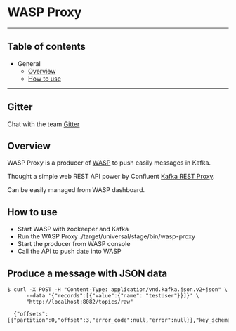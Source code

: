 # WASP Proxy

---

Table of contents
-------------

- General
  - [Overview](#overview)
  - [How to use](#how-to-use)
 
---


Gitter
-------------

Chat with the team [Gitter](https://gitter.im/agile-lab-wasp/Lobby?utm_source=share-link&utm_medium=link&utm_campaign=share-link)


Overview
-------------

WASP Proxy is a producer of [WASP](https://github.com/agile-lab-dev/wasp) to push easily messages in Kafka.

Thought a simple web REST API power by Confluent [Kafka REST Proxy](https://github.com/confluentinc/kafka-rest).

Can be easily managed from WASP dashboard. 


How to use 
-------------

- Start WASP with zookeeper and Kafka
- Run the WASP Proxy ./target/universal/stage/bin/wasp-proxy <producer-id>
- Start the producer from WASP console 
- Call the API to push date into WASP 


## Produce a message with JSON data
    $ curl -X POST -H "Content-Type: application/vnd.kafka.json.v2+json" \
          --data '{"records":[{"value":{"name": "testUser"}}]}' \
          "http://localhost:8082/topics/raw"
          
      {"offsets":[{"partition":0,"offset":3,"error_code":null,"error":null}],"key_schema_id":null,"value_schema_id":null}
